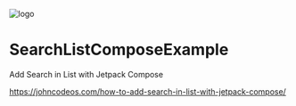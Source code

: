 ![logo](https://i.imgur.com/Dv73hCk.png)
# SearchListComposeExample
Add Search in List with Jetpack Compose

https://johncodeos.com/how-to-add-search-in-list-with-jetpack-compose/
